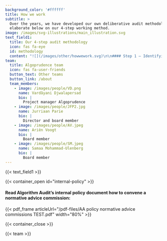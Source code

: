 ```yaml
---
background_color: '#ffffff'
title: How we work
subtitle: >
  Over the years, we have developed our own deliberative audit methodology. We
  elaborate below on our 4-step working method.
image: /images/svg-illustrations/main_illustration.svg
text_field1:
  title: Our 4-step audit methodology
  icon: fas fa-eye
  id: methodology
  content: "![](/images/other/howwework.svg)\n\n#### Step 1 – Identifying an issue\n\nIdentifying a concrete ethical issue in a real algorithm or data-analysis tool\n\n#### Step 2 – Problem statement\n\nDescription of ethical issue, legal aspects, statistical methodology and hearing stakeholders and affected groups\n\n#### Step 3 – Advice commission\n\nDeliberative conversation on ethical issue by diverse and inclusive advice commission\n\n#### Step 4 – Public advice\n\nAdvice of commission is published together with problem statement on our website. Publicly sharing the problem statement and normative advice is called\_algoprudence\n"
team:
  title: Algoprudence team
  icon: fas fa-user-friends
  button_text: Other teams
  button_link: /about
  team_members:
    - image: /images/people/VD.png
      name: Vardâyani Djwalapersad
      bio: |
        Project manager Algoprudence
    - image: /images/people/JFP2.jpg
      name: Jurriaan Parie
      bio: |
        Director and board member
    - image: /images/people/AV.jpeg
      name: Ariën Voogt
      bio: |
        Board member
    - image: /images/people/SM.jpeg
      name: Samaa Mohammad-Ulenberg
      bio: |
        Board member
---
```


{{< text_field1 >}}

{{< container_open id="internal-policy" >}}

#### Read Algorithm Audit’s internal policy document how to convene a normative advice commission:

{{< pdf_frame articleUrl="/pdf-files/AA policy normative advice commissions TEST.pdf" width="80%" >}}

{{< container_close >}}

{{< team >}}
